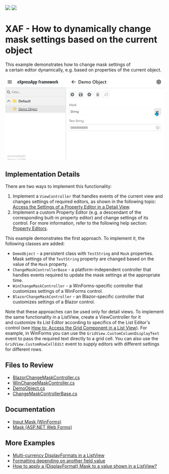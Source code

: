 <!-- default badges list -->
[![](https://img.shields.io/badge/Open_in_DevExpress_Support_Center-FF7200?style=flat-square&logo=DevExpress&logoColor=white)](https://supportcenter.devexpress.com/ticket/details/T236972)
[![](https://img.shields.io/badge/📖_How_to_use_DevExpress_Examples-e9f6fc?style=flat-square)](https://docs.devexpress.com/GeneralInformation/403183)
<!-- default badges end -->

# XAF - How to dynamically change mask settings based on the current object

This example demonstrates how to change mask settings of a certain editor dynamically, e.g. based on properties of the current object.
  
<kbd>![example](./CS/EFCore/DynamicMaskEF/DynamicMaskEF.Module/Images/how-to-dynamically-change-mask-settings.gif)</kbd>
## Implementation Details

There are two ways to implement this functionality:

1. Implement a `ViewController` that handles events of the current view and changes settings of required editors, as shown in the following topic: [Access the Settings of a Property Editor in a Detail View](https://docs.devexpress.com/eXpressAppFramework/402153/getting-started/in-depth-tutorial-blazor/customize-data-display-and-view-layout/access-editor-settings).
2. Implement a custom Property Editor (e.g. a descendant of the corresponding built-in property editor) and change settings of its control. For more information, refer to the following help section: [Property Editors](https://docs.devexpress.com/eXpressAppFramework/113097/ui-construction/view-items-and-property-editors/property-editors?p=netframework).

This example demonstrates the first approach. To implement it, the following classes are added:

* `DemoObject` - a persistent class with `TestString` and `Mask` properties. Mask settings of the `TestString` property are changed based on the value of the `Mask` property.
* `ChangeMaskControllerBase` - a platform-independent controller that handles events required to update the mask settings at the appropriate time.
* `WinChangeMaskController` - a WinForms-specific controller that customizes settings of a WinForms control.
* `BlazorChangeMaskController` - an Blazor-specific controller that customizes settings of a Blazor control.

Note that these approaches can be used only for detail views. To implement the same functionality in a ListView, create a ViewController for it and customize its List Editor according to specifics of the List Editor's control (see [How to: Access the Grid Component in a List View](https://docs.devexpress.com/eXpressAppFramework/402154/ui-construction/list-editors/how-to-access-list-editor-control)). For example, in WinForms you can use the `GridView.CustomColumnDisplayText` event to pass the required text directly to a grid cell. You can also use the `GridView.CustomRowCellEdit` event to supply editors with different settings for different rows. 

## Files to Review

* [BlazorChangeMaskController.cs](./CS/EFCore/DynamicMaskEF/DynamicMaskEF.Blazor.Server/Controllers/BlazorChangeMaskController.cs)
* [WinChangeMaskController.cs](./CS/EFCore/DynamicMaskEF/DynamicMaskEF.Win/Controllers/WinChangeMaskController.cs)
* [DemoObject.cs](./CS/EFCore/DynamicMaskEF/DynamicMaskEF.Module/BusinessObjects/DemoObject.cs )
* [ChangeMaskControllerBase.cs](./CS/EFCore/DynamicMaskEF/DynamicMaskEF.Module/Controllers/ChangeMaskControllerBase.cs)

## Documentation

* [Input Mask (WinForms)](https://docs.devexpress.com/WindowsForms/583/controls-and-libraries/editors-and-simple-controls/common-editor-features-and-concepts/input-mask)
* [Mask (ASP.NET Web Forms)](https://docs.devexpress.com/AspNet/8171/components/data-editors/common-concepts/mask-editing)

## More Examples

* [Multi-currency DisplayFormats in a ListView](https://supportcenter.devexpress.com/ticket/details/q310943/multi-currency-displayformats-in-a-listview)
* [Formatting depending on another field value](https://supportcenter.devexpress.com/ticket/details/q500155/formatting-depending-on-another-field-value)
* [How to apply a (DisplayFormat) Mask to a value shown in a ListView?](https://supportcenter.devexpress.com/ticket/details/t297444/how-to-apply-a-displayformat-mask-to-a-value-shown-in-a-listview)
